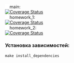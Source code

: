 <img src="docs/assets/git_branch.svg" alt="git branch icon" width="15"/>main:<br>
[![Coverage Status](https://coveralls.io/repos/github/den41apple/otus_architecture_and_design_patterns/badge.svg?branch=main)](https://coveralls.io/github/den41apple/otus_architecture_and_design_patterns?branch=main)
<br>
<img src="docs/assets/git_branch.svg" alt="git branch icon" width="15"/>homework_1: <br>
[![Coverage Status](https://coveralls.io/repos/github/den41apple/otus_architecture_and_design_patterns/badge.svg?branch=homework_1)](https://coveralls.io/github/den41apple/otus_architecture_and_design_patterns?branch=homework_1)
<br>
<img src="docs/assets/git_branch.svg" alt="git branch icon" width="15"/>homework_2: <br>
[![Coverage Status](https://coveralls.io/repos/github/den41apple/otus_architecture_and_design_patterns/badge.svg?branch=homework_2)](https://coveralls.io/github/den41apple/otus_architecture_and_design_patterns?branch=homework_2)

### Установка зависимостей:
```shell
make install_dependencies
```